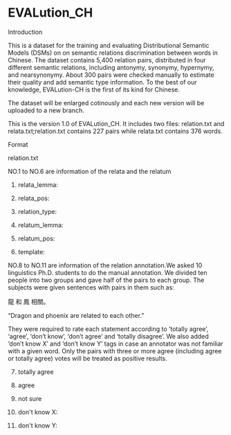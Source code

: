 # EVALution_CH
Introduction

  This is a dataset for the training and evaluating Distributional Semantic Models (DSMs) on on semantic relations discrimination between words in Chinese. The dataset contains 5,400 relation pairs, distributed in four different semantic relations, including antonymy, synonymy, hypernymy, and nearsynonymy. About 300 pairs were checked manually to estimate their quality and add semantic type information. To the best of our knowledge, EVALution-CH is the first of its kind for Chinese.

  The dataset will be enlarged cotinously and each new version will be uploaded to a new branch.

  This is the version 1.0 of EVALution_CH. It includes two files: relation.txt and relata.txt;relation.txt contains 227 pairs while relata.txt contains 376 words.

Format

relation.txt

  NO.1 to NO.6 are information of the relata and the relatum
  
1) relata_lemma:

2) relata_pos:

3) relation_type:

4) relatum_lemma:

5) relatum_pos:

6) template:

  NO.8 to NO.11 are information of the relation annotation.We asked 10 linguistics Ph.D. students to do the manual annotation.
We divided ten people into two groups and gave half of the pairs to each group. The subjects were given sentences with pairs in them such as:

  龍 和 鳳 相關。
  
  “Dragon and phoenix are related to each other.”
  
  They were required to rate each statement according to ‘totally agree’, ‘agree’, ‘don’t know’, ‘don’t agree’ and ‘totally disagree’. We also added ‘don’t know X’ and ‘don’t know Y’ tags in case an annotator was not familiar with a given word. Only the pairs with three or more agree (including agree or totally agree) votes will be treated as positive results.
  
7) totally agree
8) agree
9) not sure

10) don't know X:

11) don't know Y:







